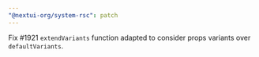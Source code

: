 ```yaml
---
"@nextui-org/system-rsc": patch
---
```


Fix #1921 `extendVariants` function adapted to consider props variants over `defaultVariants`.
